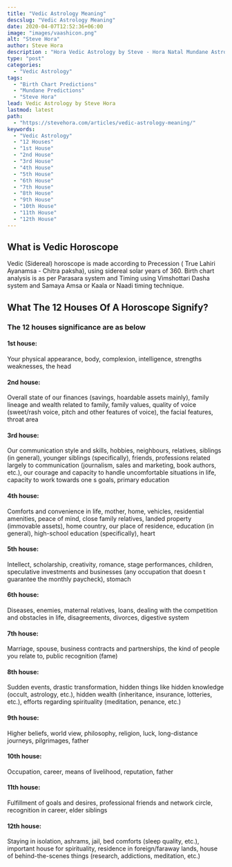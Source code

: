 ```yaml
---
title: "Vedic Astrology Meaning"
descslug: "Vedic Astrology Meaning"
date: 2020-04-07T12:52:36+06:00
image: "images/vaashicon.png"
alt: "Steve Hora"
author: Steve Hora
description : "Hora Vedic Astrology by Steve - Hora Natal Mundane Astrology Horoscope Reading Predictions - 12 Houses"
type: "post"
categories: 
  - "Vedic Astrology"
tags:
  - "Birth Chart Predictions"
  - "Mundane Predictions"
  - "Steve Hora"
lead: Vedic Astrology by Steve Hora
lastmod: latest 
path:
  - "https://stevehora.com/articles/vedic-astrology-meaning/"
keywords:
  - "Vedic Astrology"
  - "12 Houses"
  - "1st House"
  - "2nd House"
  - "3rd House"
  - "4th House"
  - "5th House"
  - "6th House"
  - "7th House"
  - "8th House"
  - "9th House"
  - "10th House"
  - "11th House"
  - "12th House"
---
```


## What is Vedic Horoscope

Vedic (Sidereal) horoscope is made according to Precession ( True Lahiri Ayanamsa - Chitra paksha), using sidereal solar years of 360.
Birth chart analysis is as per Parasara system and Timing using Vimshottari Dasha system and Samaya Amsa or Kaala or Naadi timing technique.

## What The 12 Houses Of A Horoscope Signify?

### The 12 houses significance are as below

#### 1st house:
Your physical appearance, body, complexion, intelligence, strengths  weaknesses, the head

#### 2nd house:
Overall state of our finances (savings, hoardable assets mainly), family lineage and wealth related to family, family values, quality of voice (sweet/rash voice, pitch and other features of voice), the facial features, throat area

#### 3rd house:
Our communication style and skills, hobbies, neighbours, relatives, siblings (in general), younger siblings (specifically), friends, professions related largely to communication (journalism, sales and marketing, book authors, etc.), our courage and capacity to handle uncomfortable situations in life, capacity to work towards one s goals, primary education

#### 4th house:
Comforts and convenience in life, mother, home, vehicles, residential amenities, peace of mind, close family relatives, landed property (immovable assets), home country, our place of residence, education (in general), high-school education (specifically), heart

#### 5th house:
Intellect, scholarship, creativity, romance, stage performances, children, speculative investments and businesses (any occupation that doesn t guarantee the monthly paycheck), stomach

#### 6th house:
Diseases, enemies, maternal relatives, loans, dealing with the competition and obstacles in life, disagreements, divorces, digestive system

#### 7th house:
Marriage, spouse, business contracts and partnerships, the kind of people you relate to, public recognition (fame)

#### 8th house:
Sudden events, drastic transformation, hidden things like hidden knowledge (occult, astrology, etc.), hidden wealth (inheritance, insurance, lotteries, etc.), efforts regarding spirituality (meditation, penance, etc.)

#### 9th house:
Higher beliefs, world view, philosophy, religion, luck, long-distance journeys, pilgrimages, father

#### 10th house:
Occupation, career, means of livelihood, reputation, father

#### 11th house:
Fulfillment of goals and desires, professional friends and network circle, recognition in career, elder siblings

#### 12th house:
Staying in isolation, ashrams, jail, bed comforts (sleep quality, etc.), important house for spirituality, residence in foreign/faraway lands, house of behind-the-scenes things (research, addictions, meditation, etc.)
